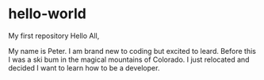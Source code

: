 # hello-world
My first repository
Hello All,

My name is Peter. I am brand new to coding but excited to leard. Before this I was a ski bum in the magical mountains of Colorado. I just relocated and decided I want to learn how to be a developer.

